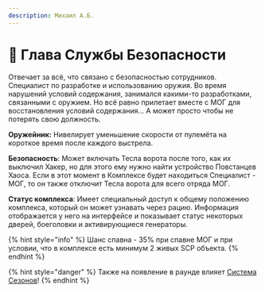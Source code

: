 ```yaml
---
description: Михаил А.Б.
---
```


# 👮 Глава Службы Безопасности

Отвечает за всё, что связано с безопасностью сотрудников. Специалист по разработке и использованию оружия. Во время нарушений условий содержания, занимался какими-то разработками, связанными с оружием. Но всё равно прилетает вместе с МОГ для восстановления условий содержания... А может просто чтобы не потерять свою должность.

**Оружейник:** Нивелирует уменьшение скорости от пулемёта на короткое время после каждого выстрела.

**Безопасность**: Может включать Тесла ворота после того, как их выключил Хакер, но для этого ему нужно найти устройство Повстанцев Хаоса. Если в этот момент в Комплексе будет находиться Специалист - МОГ, то он также отключит Тесла ворота для всего отряда МОГ.

**Статус комплекса**: Имеет специальный доступ к общему положению комплекса, который он может узнавать через рацию. Информация отображается у него на интерфейсе и показывает статус некоторых дверей, боеголовки и активирующиеся генераторы.

{% hint style="info" %}
Шанс спавна - 35% при спавне МОГ и при условии, что в комплексе есть минимум 2 живых SCP объекта.
{% endhint %}

{% hint style="danger" %}
Также на появление в раунде влияет [Система Сезонов](../../server-systems/seasons-system.md)!
{% endhint %}
